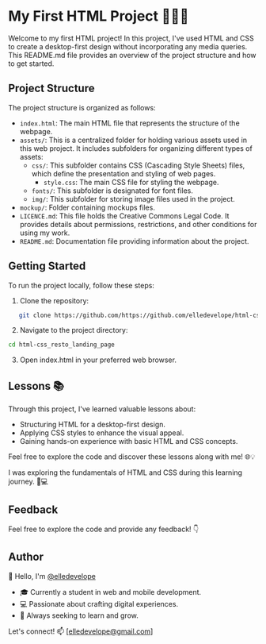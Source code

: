 
# My First HTML Project 👩‍💻🎉

Welcome to my first HTML project! In this project, I've used HTML and CSS to create a desktop-first design without incorporating any media queries. This README.md file provides an overview of the project structure and how to get started.

## Project Structure

The project structure is organized as follows:

- `index.html`: The main HTML file that represents the structure of the webpage.
- `assets/`: This is a centralized folder for holding various assets used in this web project. It includes subfolders for organizing different types of assets:
    - `css/`: This subfolder contains CSS (Cascading Style Sheets) files, which define the presentation and styling of web pages. 
        - `style.css`: The main CSS file for styling the webpage.
    - `fonts/`: This subfolder is designated for font files. 
    - `img/`: This subfolder for storing image files used in the project.
- `mockup/`: Folder containing mockups files.
- `LICENCE.md`: This file holds the Creative Commons Legal Code. It provides details about permissions, restrictions, and other conditions for using my work.
- `README.md`: Documentation file providing information about the project.

## Getting Started

To run the project locally, follow these steps:

1. Clone the repository:

```bash
   git clone https://github.com/https://github.com/elledevelope/html-css_resto_landing_page
```
2. Navigate to the project directory:

```bash
cd html-css_resto_landing_page
```

3. Open index.html in your preferred web browser.

## Lessons 📚

Through this project, I've learned valuable lessons about:

   * Structuring HTML for a desktop-first design.
   * Applying CSS styles to enhance the visual appeal.
   * Gaining hands-on experience with basic HTML and CSS concepts.

Feel free to explore the code and discover these lessons along with me! 🌐💡

I was exploring the fundamentals of HTML and CSS during this learning journey. 🚀💻

## Feedback

Feel free to explore the code and provide any feedback! 👇


## Author

👋 Hello, I'm [@elledevelope](https://github.com/elledevelope/)

- 🎓 Currently a student in web and mobile development.
- 💻 Passionate about crafting digital experiences.
- 🌱 Always seeking to learn and grow.

Let's connect! 📫 [elledevelope@gmail.com]
